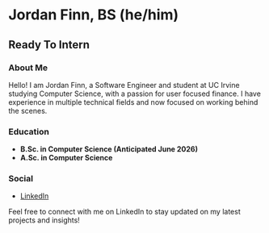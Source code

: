 # Jordan Finn, BS (he/him)
## Ready To Intern

### About Me
Hello! I am Jordan Finn, a Software Engineer and student at UC Irvine studying Computer Science, with a passion for user focused finance. I have experience in multiple technical fields and now focused on working behind the scenes.

### Education
- **B.Sc. in Computer Science (Anticipated June 2026)** 
- **A.Sc. in Computer Science**

### Social
- [LinkedIn](https://linkedin.com/in/jordan-finn)

Feel free to connect with me on LinkedIn to stay updated on my latest projects and insights!
